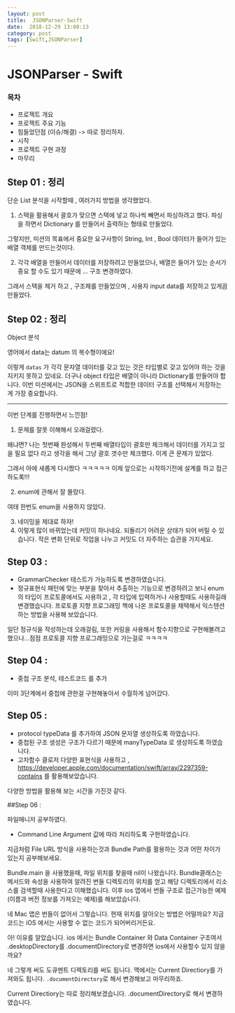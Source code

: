 ```yaml
---
layout: post
title:  JSONParser-Swift
date:  2018-12-29 13:00:13
category: post
tags: [Swift,JSONParser]
---
```


# JSONParser - Swift



### 목차

- 프로젝트 개요
- 프로젝트 주요 기능
- 힘들었던점 (이슈/해결) -> 따로 정리하자.
- 시작
- 프로젝트 구현 과정
- 마무리



## Step 01 : 정리

단순 List 분석을 시작할때 , 여러가지 방법을 생각했었다.

1. 스택을 활용해서 괄호가 맞으면 스택에 넣고 하나씩 빼면서 파싱하려고 했다. 파싱을 하면서 Dictionary 를 만들어서 출력하는 형태로 만들었다.

그렇지만, 미션의 목표에서 중요한 요구사항이 String, Int , Bool 데이터가 들어가 있는 배열 객체를 만드는것이다.

2. 각각 배열을 만들어서 데이터를 저장하려고 만들었으나, 배열은 들어가 있는 순서가 중요 할 수도 있기 때문에 ... 구조 변경하였다.

그래서 스택을 제거 하고 , 구조체를 만들었으며 , 사용자 input data를 저장하고 있게끔 만들었다.



## Step 02 : 정리

Object 분석

영어에서 data는 datum 의 복수형이에요!

이렇게 `datas` 가 각각 문자열 데이터를 갖고 있는 것은 타입별로 갖고 있어야 하는 것을 지키지 못하고 있네요.
더구나 object 타입은 배열이 아니라 Dictionary를 만들어야 합니다.
이번 미션에서는 JSON을 스위프트로 적합한 데이터 구조를 선택해서 저장하는 게 가장 중요합니다.

------

이번 단계를 진행하면서 느낀점!

1. 문제를 잘못 이해해서 오래걸렸다.

왜냐면? 나는 첫번째 완성해서 두번째 배열타입이 괄호만 체크해서 데이터를 가지고 있을 필요 없다 라고 생각을 해서 그냥 괄호 갯수만 체크했다. 이게 큰 문제가 있었다.

그래서 아에 새롭게 다시짰다 ㅋㅋㅋㅋㅋ 이제 앞으로는 시작하기전에 설계를 하고 접근하도록!!!



2. enum에 관해서 잘 몰랐다.

여태 한번도 enum을 사용하지 않았다.

3. 네이밍을 제대로 하자!
4. 이렇게 많이 바뀌었는데 커밋이 하나네요. 되돌리기 어려운 상태가 되어 버릴 수 있습니다.
   작은 변화 단위로 작업을 나누고 커밋도 더 자주하는 습관을 가지세요.



## Step 03 :

- GrammarChecker 테스트가 가능하도록 변경하였습니다.
- 정규표현식 패턴에 맞는 부분을 찾아서 추출하는 기능으로 변경하려고 보니 enum의 타입이 프로토콜에서도 사용하고 , 각 타입에 입력하거나 사용할때도 사용하길래 변경했습니다. 프로토콜 지향 프로그래밍 책에 나온 프로토콜을 채택해서 익스텐션하는 방법을 사용해 보았습니다.



일단 정규식을 작성하는데 오래걸림, 또한 커링을 사용해서 함수지향으로 구현해볼려고 했으나...점점 프로토콜 지향 프로그래밍으로 가는걸로 ㅋㅋㅋㅋ



## Step 04 :

- 중첩 구조 분석, 테스트코드 를 추가

이미 3단계에서 중첩에 관한걸 구현해놓아서 수월하게 넘어갔다.



## Step 05 :

- protocol typeData 를 추가하여 JSON 문자열 생성하도록 하였습니다.
- 중첩된 구조 생성은 구조가 다르기 때문에 manyTypeData 로 생성하도록 하였습니다.
- 고차함수 클로저 다양한 표현식을 사용하고 , <https://developer.apple.com/documentation/swift/array/2297359-contains> 를 활용해보았습니다.



다양한 방법을 활용해 보는 시간을 가진것 같다.



##Step 06 :

파일매니저 공부하였다.

- Command Line Argument 값에 따라 처리하도록 구현하였습니다.

지금처럼 File URL 방식을 사용하는것과 Bundle Path를 활용하는 것과 어떤 차이가 있는지 공부해보세요.

Bundle.main 을 사용했을때, 파일 위치를 찾을때 nil이 나왔습니다.
Bundle클래스는 메서드와 속성을 사용하여 알려진 번들 디렉토리의 위치를 얻고 해당 디렉토리에서 리소스를 검색할때 사용한다고 이해했습니다.
이후 ios 앱에서 번들 구조로 접근가능한 예제(이름과 버전 정보를 가져오는 예제)를 해보았습니다.

네 Mac 앱은 번들이 없어서 그렇습니다. 현재 위치를 알아오는 방법은 어떨까요?
지금 코드는 iOS 에서는 사용할 수 없는 코드가 되어버리거든요.

아! 이유를 알았습니다.
ios 에서는 Bundle Container 와 Data Container 구조여서 .desktopDirectory를 .documentDirectory로 변경하면 ios에서 사용할수 있지 않을까요?

네 그렇게 써도 도큐멘트 디렉토리를 써도 됩니다.
맥에서는 Current Directiory를 가져와도 됩니다.
`.documentDirectory`로 해서 변경해보고 마무리하죠.

Current Directiory는 따로 정리해보겠습니다.
.documentDirectory로 해서 변경하였습니다.


